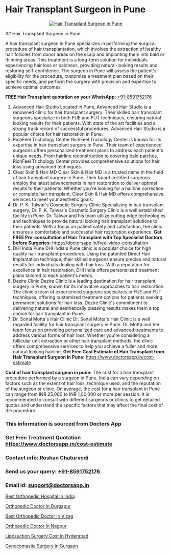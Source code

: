 # Hair Transplant Surgeon in Pune

<p align="center">
  <a href="https://doctorsapp.co.in/uploads/treatment_image/Finding%20the%20best%20hair%20clinic.jpg">
    <img src="https://doctorsapp.co.in/treatment/hair-transplant" alt="Hair Transplant Surgeon in Pune">
  </a>
</p>
## Hair Transplant Surgeon in Pune

A hair transplant surgeon in Pune specializes in performing the surgical procedure of hair transplantation, which involves the extraction of healthy hair follicles from donor areas on the scalp and implanting them into bald or thinning areas. This treatment is a long-term solution for individuals experiencing hair loss or baldness, providing natural-looking results and restoring self-confidence. The surgeon in Pune will assess the patient's eligibility for the procedure, customize a treatment plan based on their specific needs, and perform the surgery with precision and expertise to achieve optimal outcomes.

**FREE Hair Transplant quotation on your WhatsApp:**  [+91-8591752176](https://api.whatsapp.com/send?phone=8591752176)

1) Advanced Hair Studio
Located in Pune, Advanced Hair Studio is a renowned clinic for hair transplant surgery. Their skilled hair transplant surgeons specialize in both FUE and FUT techniques, ensuring natural looking results for their patients. With state of the art facilities and a strong track record of successful procedures, Advanced Hair Studio is a popular choice for hair restoration in Pune.
2) RichFeel Trichology Center
RichFeel Trichology Center is known for its expertise in hair transplant surgery in Pune. Their team of experienced surgeons offers personalized treatment plans to address each patient's unique needs. From hairline reconstruction to covering bald patches, RichFeel Trichology Center provides comprehensive solutions for hair loss using advanced techniques.
3) Clear Skin & Hair MD
Clear Skin & Hair MD is a trusted name in the field of hair transplant surgery in Pune. Their board certified surgeons employ the latest advancements in hair restoration to deliver optimal results to their patients. Whether you're looking for a hairline correction or complete hair transplant, Clear Skin & Hair MD offers comprehensive services to meet your aesthetic goals.
4) Dr. P. K. Talwar's Cosmetic Surgery Clinic
Specializing in hair transplant surgery, Dr. P. K. Talwar's Cosmetic Surgery Clinic is a well established facility in Pune. Dr. Talwar and his team utilize cutting edge technologies and techniques to provide natural looking hair transplant solutions to their patients. With a focus on patient safety and satisfaction, the clinic ensures a comfortable and successful hair restoration experience.
**Get FREE Pre-consultation of Hair Transplant with Top Specialist Doctors before Surgeries:** https://doctorsapp.in/free-video-consultation
5) DHI India   Pune
DHI India's Pune clinic is a popular choice for high quality hair transplant procedures. Using the patented Direct Hair Implantation technique, their skilled surgeons ensure precise and natural results for individuals dealing with hair loss. With a reputation for excellence in hair restoration, DHI India offers personalized treatment plans tailored to each patient's needs.
6) Dezire Clinic
Dezire Clinic is a leading destination for hair transplant surgery in Pune, known for its innovative approaches to hair restoration. The clinic's team of experienced surgeons specializes in FUE and FUT techniques, offering customized treatment options for patients seeking permanent solutions for hair loss. Dezire Clinic's commitment to delivering natural and aesthetically pleasing results makes them a top choice for hair transplant in Pune.
7) Dr. Sonal Motta's Hair Clinic
Dr. Sonal Motta's Hair Clinic is a well regarded facility for hair transplant surgery in Pune. Dr. Motta and her team focus on providing personalized care and advanced treatments to address various forms of hair loss. Whether you're considering a follicular unit extraction or other hair transplant methods, the clinic offers comprehensive services to help you achieve a fuller and more natural looking hairline.
**Get Free Cost Estimate of Hair Transplant from Hair Transplant Surgeon In Pune:** https://www.doctorsapp.in/cost-estimate

**Cost of hair transplant surgeon in pune:**
The cost for a hair transplant procedure performed by a surgeon in Pune, India can vary depending on factors such as the extent of hair loss, technique used, and the reputation of the surgeon or clinic. On average, the cost for a hair transplant in Pune can range from INR 25,000 to INR 1,00,000 or more per session. It is recommended to consult with different surgeons or clinics to get detailed quotes and understand the specific factors that may affect the final cost of the procedure.

### This information is sourced from Doctors App 
### Get Free Treatment Quotation https://www.doctorsapp.in/cost-estimate
### Contact info: Roshan Chaturvedi 
### Send us your query: [+91-8591752176](https://api.whatsapp.com/send?phone=8591752176) 
### Email id: support@doctorsapp.in

[Best Orthopedic Hospital In India](https://www.linkedin.com/pulse/best-orthopedic-hospital-india-doctorsapp-rajshahi-jagse?trackingId=GxvW72CXinmy%2Fb5wBon5BQ%3D%3D&lipi=urn%3Ali%3Apage%3Ad_flagship3_company_admin%3BtGKQvLKET%2FOkWlJl4W0MBA%3D%3D)

[Orthopedic Doctor In Durgapur](https://www.linkedin.com/pulse/orthopedic-doctor-durgapur-acl-tear-treatment-s49be?trackingId=Gcvc5vTd6oINEhaN9g2fMA%3D%3D&lipi=urn%3Ali%3Apage%3Ad_flagship3_company_admin%3BxUBWLKzDRA2fVBqJ%2Fp%2FTnw%3D%3D)

[Best Orthopedic Doctor In Vizag](https://medium.com/@akashbhatt14/best-orthopedic-doctor-in-vizag-22de2f517be0)

[Orthopedic Doctor In Nagpur](https://medium.com/@vimalrana22/orthopedic-doctor-in-nagpur-fb86f7f294aa)

[Liposuction Surgery Cost in Hyderabad](https://doctors-apps.github.io/doctorsapp/liposuction-surgery-cost-in-hyderabad)

[Gynecomastia Surgery in Gurgaon](https://doctors-apps.github.io/doctorsapp/gynecomastia-surgery-in-gurgaon)

